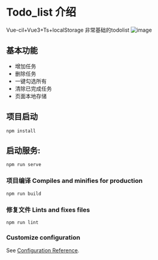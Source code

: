 # Todo_list 介绍
Vue-cil+Vue3+Ts+localStorage 非常基础的todolist
![image](https://user-images.githubusercontent.com/52476806/133882920-430d172a-385d-4802-af48-530cb8d66261.png)

## 基本功能
* 增加任务
* 删除任务
* 一键勾选所有
* 清除已完成任务
* 页面本地存储

## 项目启动
```
npm install
```

## 启动服务:
```
npm run serve
```

### 项目编译 Compiles and minifies for production
```
npm run build
```

### 修复文件 Lints and fixes files
```
npm run lint
```

### Customize configuration
See [Configuration Reference](https://cli.vuejs.org/config/).
